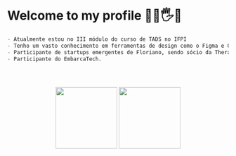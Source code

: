# Welcome to my profile 👨‍💻🖐️🪽

```python
- Atualmente estou no III módulo do curso de TADS no IFPI
- Tenho um vasto conhecimento em ferramentas de design como o Figma e Gimp.
- Participante de startups emergentes de Floriano, sendo sócio da Therapy e Feirashop.
- Participante do EmbarcaTech.
```
###
<br>
<br>


<div align="center">
  <img height="140em" src="https://github-readme-stats.vercel.app/api?username=Victor-Sarris&show_icons=true&theme=dark&include_all_commits=true&count_private=true"/>
  <img height="140em" src="https://github-readme-stats.vercel.app/api/top-langs/?username=Victor-Sarris&layout=compact&langs_count=16&theme=dracula"/>
</div>
